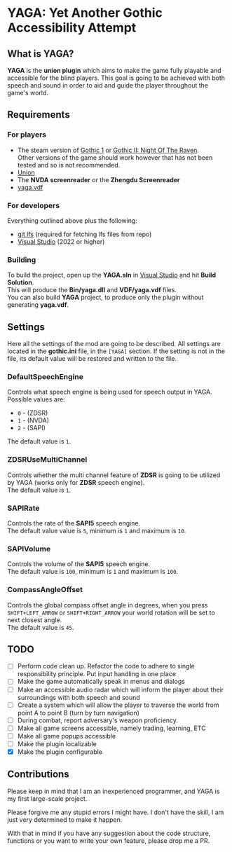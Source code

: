 # YAGA: Yet Another Gothic Accessibility Attempt

## What is YAGA?

**YAGA** is the **union plugin** which aims to make the game fully playable and accessible for the blind players. This goal is going to be achieved with both speech and sound in order to aid and guide the player throughout the game's world.

## Requirements

### For players

- The steam version of [Gothic 1](https://store.steampowered.com/app/65540/Gothic_1/) or [Gothic II: Night Of The Raven](https://store.steampowered.com/app/39510/Gothic_II_Gold_Edition/).  
Other versions of the game should work however that has not been tested and so is not recommended.
- [Union](https://www.worldofgothic.de/dl/download_651.htm)
- The **NVDA screenreader** or the **Zhengdu Screenreader**
- [yaga.vdf](https://github.com/Nuno69/YAGA/releases)

### For developers

Everything outlined above plus the following:

- [git lfs](https://git-lfs.com/) (required for fetching lfs files from repo)
- [Visual Studio](https://visualstudio.microsoft.com/pl/downloads/) (2022 or higher)

### Building

To build the project, open up the **YAGA.sln** in [Visual Studio](https://visualstudio.microsoft.com/pl/downloads/) and hit **Build Solution**.  
This will produce the **Bin/yaga.dll** and **VDF/yaga.vdf** files.  
You can also build **YAGA** project, to produce only the plugin without generating **yaga.vdf**.

## Settings

Here all the settings of the mod are going to be described. All settings are located in the **gothic.ini** file, in the `[YAGA]` section. If the setting is not in the file, its default value will be restored and written to the file.

### DefaultSpeechEngine

Controls what speech engine is being used for speech output in YAGA. Possible values are:
- `0` - (ZDSR)
- `1` - (NVDA)
- `2` - (SAPI)

The default value is `1`.

### ZDSRUseMultiChannel

Controls whether the multi channel feature of **ZDSR** is going to be utilized by YAGA (works only for **ZDSR** speech engine).  
The default value is `1`.

### SAPIRate

Controls the rate of the **SAPI5** speech engine.  
The default value value is `5`, minimum is `1` and maximum is `10`.

### SAPIVolume

Controls the volume of the **SAPI5** speech engine.  
The default value is `100`, minimum is `1` and maximum is `100`.

### CompassAngleOffset

Controls the global compass offset angle in degrees, when you press `SHIFT+LEFT_ARROW` or `SHIFT+RIGHT_ARROW` your world rotation will be set to next closest angle.  
The default value is `45`.

## TODO

- [ ] Perform code clean up. Refactor the code to adhere to single responsibility principle. Put input handling in one place
- [ ] Make the game automatically speak in menus and dialogs
- [ ] Make an accessible audio radar which will inform the player about their surroundings with both speech and sound
- [ ] Create a system which will allow the player to traverse the world from point A to point B (turn by turn navigation)
- [ ] During combat, report adversary's weapon proficiency.
- [ ] Make all game screens accessible, namely trading, learning, ETC
- [ ] Make all game popups accessible
- [ ] Make the plugin localizable
- [x] Make the plugin configurable

## Contributions

Please keep in mind that I am an inexperienced programmer, and YAGA is my first large-scale project.

Please forgive me any stupid errors I might have. I don't have the skill, I am just very determined to make it happen.

With that in mind if you have any suggestion about the code structure, functions or you want to write your own feature, please drop me a PR.